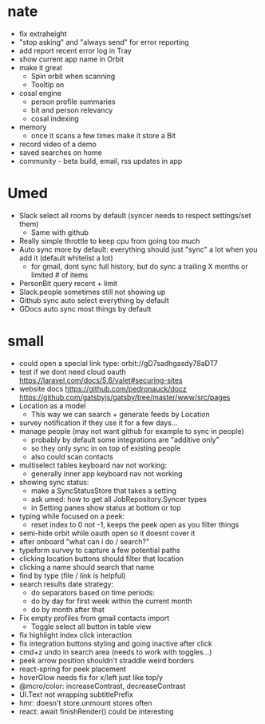 # nate

- fix extraheight
- "stop asking" and "always send" for error reporting
- add report recent error log in Tray
- show current app name in Orbit <Tray />
- make it great
  - Spin orbit <Orb /> when scanning
  - Tooltip on <Orb />
- cosal engine
  - person profile summaries
  - bit and person relevancy
  - cosal indexing
- memory
  - once it scans a few times make it store a Bit
- record video of a demo
- saved searches on home
- community - beta build, email, rss updates in app

# Umed

- Slack select all rooms by default (syncer needs to respect settings/set them)
  - Same with github
- Really simple throttle to keep cpu from going too much
- Auto sync more by default: everything should just "sync" a lot when you add it (default whitelist a lot)
  - for gmail, dont sync full history, but do sync a trailing X months or limited # of items
- PersonBit query recent + limit
- Slack.people sometimes still not showing up
- Github sync auto select everything by default
- GDocs auto sync most things by default

# small

- could open a special link type: orbit://gD7sadhgasdy78aDT7
- test if we dont need cloud oauth https://laravel.com/docs/5.6/valet#securing-sites
- website docs https://github.com/pedronauck/docz https://github.com/gatsbyjs/gatsby/tree/master/www/src/pages
- Location as a model
  - This way we can search + generate feeds by Location
- survey notification if they use it for a few days...
- manage people (may not want github for example to sync in people)
  - probably by default some integrations are "additive only"
  - so they only sync in on top of existing people
  - also could scan contacts
- multiselect tables keyboard nav not working:
  - generally inner app keyboard nav not working
- showing sync status:
  - make a SyncStatusStore that takes a setting
  - ask umed: how to get all JobRepository.Syncer types
  - in Setting panes show status at bottom or top
- typing while focused on a peek:
  - reset index to 0 not -1, keeps the peek open as you filter things
- semi-hide orbit while oauth open so it doesnt cover it
- after onboard "what can i do / search?"
- typeform survey to capture a few potential paths
- clicking location buttons should filter that location
- clicking a name should search that name
- find by type (file / link is helpful)
- search results date strategy:
  - do separators based on time periods:
  - do by day for first week within the current month
  - do by month after that
- Fix empty profiles from gmail contacts import
  - Toggle select all button in table view
- fix highlight index click interaction
- fix integration buttons styling and going inactive after click
- cmd+z undo in search area (needs to work with toggles...)
- peek arrow position shouldn't straddle weird borders
- react-spring for peek placement
- hoverGlow needs fix for x/left just like top/y
- @mcro/color: increaseContrast, decreaseContrast
- UI.Text not wrapping subtitlePrefix
- hmr: doesn't store.unmount stores often
- react: await finishRender() could be interesting
